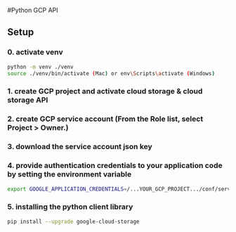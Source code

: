 #Python GCP API

## Setup
### 0. activate venv
```bash
python -m venv ./venv
source ./venv/bin/activate (Mac) or env\Scripts\activate (Windows)
```
### 1. create GCP project and activate cloud storage & cloud storage API

### 2. create GCP service account (From the Role list, select Project > Owner.)

### 3. download the service account json key

### 4. provide authentication credentials to your application code by setting the environment variable

```bash
export GOOGLE_APPLICATION_CREDENTIALS=/...YOUR_GCP_PROJECT.../conf/service_account.json
```

### 5. installing the python client library

```bash
pip install --upgrade google-cloud-storage
```





